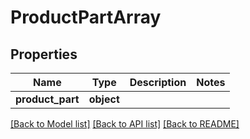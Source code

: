# ProductPartArray

## Properties
Name | Type | Description | Notes
------------ | ------------- | ------------- | -------------
**product_part** | **object** |  | 

[[Back to Model list]](../README.md#documentation-for-models) [[Back to API list]](../README.md#documentation-for-api-endpoints) [[Back to README]](../README.md)

